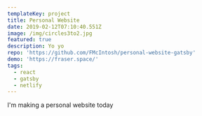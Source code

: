 ```yaml
---
templateKey: project
title: Personal Website
date: 2019-02-12T07:10:40.551Z
image: /img/circles3to2.jpg
featured: true
description: Yo yo
repo: 'https://github.com/FMcIntosh/personal-website-gatsby'
demo: 'https://fraser.space/'
tags:
  - react
  - gatsby
  - netlify
---
```

I'm making a personal website today
